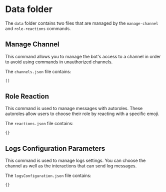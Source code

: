 # Data folder

The `data` folder contains two files that are managed by the `manage-channel` and `role-reactions` commands.

## Manage Channel
This command allows you to manage the bot's access to a channel in order to avoid using commands in unauthorized channels.

The `channels.json` file contains:
```js
[]
```

## Role Reaction
This command is used to manage messages with autoroles. These autoroles allow users to choose their role by reacting with a specific emoji.

The `reactions.json` file contains:
```js
{}
```

## Logs Configuration Parameters
This command is used to manage logs settings. You can choose the channel as well as the interactions that can send log messages.

The `logsConfiguration.json` file contains:
```js
{}
```
